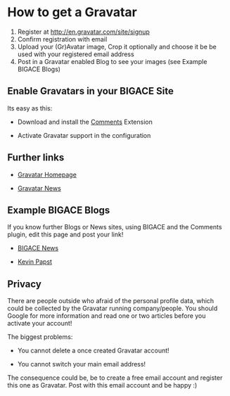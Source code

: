 # How to get a Gravatar

 1.  Register at http://en.gravatar.com/site/signup
 2.  Confirm registration with email
 3.  Upload your (Gr)Avatar image, Crop it optionally and choose it be be used with your registered email address
 4.  Post in a Gravatar enabled Blog to see your images (see Example BIGACE Blogs)

## Enable Gravatars in your BIGACE Site

Its easy as this:


*  Download and install the [Comments](bigace/extensions/addon/comments) Extension

*  Activate Gravatar support in the configuration

## Further links


*  [Gravatar Homepage](http://en.gravatar.com/)

*  [Gravatar News](http://blog.gravatar.com/)

## Example BIGACE Blogs

If you know further Blogs or News sites, using BIGACE and the Comments plugin, edit this page and post your link!


*  [BIGACE News](http://www.bigace.de)

*  [Kevin Papst](http://www.kevinpapst.de)

## Privacy

There are people outside who afraid of the personal profile data, which could be collected by the Gravatar running company/people.
You should Google for more information and read one or two articles before you activate your account!

The biggest problems: 

*  You cannot delete a once created Gravatar account!

*  You cannot switch your main email address!

The consequence could be, be to create a free email account and register this one as Gravatar. Post with this email account and be happy :)
